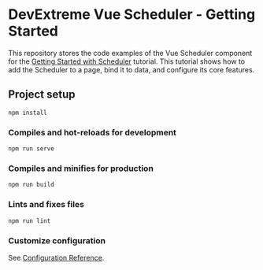 # DevExtreme Vue Scheduler - Getting Started 

This repository stores the code examples of the Vue Scheduler component for the [Getting Started with Scheduler](https://js.devexpress.com/Documentation/Guide/UI_Components/Scheduler/Getting_Started_with_Scheduler/) tutorial. This tutorial shows how to add the Scheduler to a page, bind it to data, and configure its core features.

## Project setup
```
npm install
```

### Compiles and hot-reloads for development
```
npm run serve
```

### Compiles and minifies for production
```
npm run build
```

### Lints and fixes files
```
npm run lint
```

### Customize configuration
See [Configuration Reference](https://cli.vuejs.org/config/).
